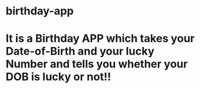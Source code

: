 # birthday-app

# It is a Birthday APP which takes your Date-of-Birth and your lucky Number and tells you whether your DOB is lucky or not!!
